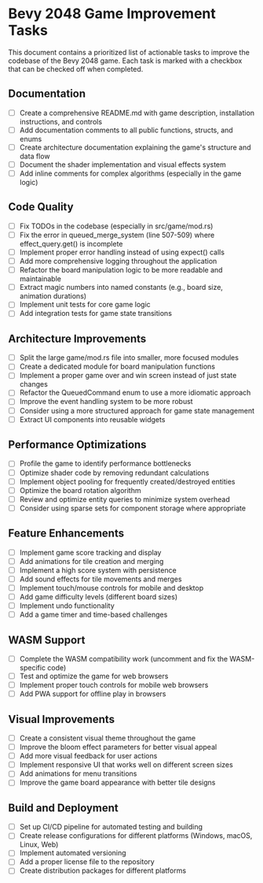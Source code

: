 # Bevy 2048 Game Improvement Tasks

This document contains a prioritized list of actionable tasks to improve the codebase of the Bevy 2048 game. Each task is marked with a checkbox that can be checked off when completed.

## Documentation

- [ ] Create a comprehensive README.md with game description, installation instructions, and controls
- [ ] Add documentation comments to all public functions, structs, and enums
- [ ] Create architecture documentation explaining the game's structure and data flow
- [ ] Document the shader implementation and visual effects system
- [ ] Add inline comments for complex algorithms (especially in the game logic)

## Code Quality

- [ ] Fix TODOs in the codebase (especially in src/game/mod.rs)
- [ ] Fix the error in queued_merge_system (line 507-509) where effect_query.get() is incomplete
- [ ] Implement proper error handling instead of using expect() calls
- [ ] Add more comprehensive logging throughout the application
- [ ] Refactor the board manipulation logic to be more readable and maintainable
- [ ] Extract magic numbers into named constants (e.g., board size, animation durations)
- [ ] Implement unit tests for core game logic
- [ ] Add integration tests for game state transitions

## Architecture Improvements

- [ ] Split the large game/mod.rs file into smaller, more focused modules
- [ ] Create a dedicated module for board manipulation functions
- [ ] Implement a proper game over and win screen instead of just state changes
- [ ] Refactor the QueuedCommand enum to use a more idiomatic approach
- [ ] Improve the event handling system to be more robust
- [ ] Consider using a more structured approach for game state management
- [ ] Extract UI components into reusable widgets

## Performance Optimizations

- [ ] Profile the game to identify performance bottlenecks
- [ ] Optimize shader code by removing redundant calculations
- [ ] Implement object pooling for frequently created/destroyed entities
- [ ] Optimize the board rotation algorithm
- [ ] Review and optimize entity queries to minimize system overhead
- [ ] Consider using sparse sets for component storage where appropriate

## Feature Enhancements

- [ ] Implement game score tracking and display
- [ ] Add animations for tile creation and merging
- [ ] Implement a high score system with persistence
- [ ] Add sound effects for tile movements and merges
- [ ] Implement touch/mouse controls for mobile and desktop
- [ ] Add game difficulty levels (different board sizes)
- [ ] Implement undo functionality
- [ ] Add a game timer and time-based challenges

## WASM Support

- [ ] Complete the WASM compatibility work (uncomment and fix the WASM-specific code)
- [ ] Test and optimize the game for web browsers
- [ ] Implement proper touch controls for mobile web browsers
- [ ] Add PWA support for offline play in browsers

## Visual Improvements

- [ ] Create a consistent visual theme throughout the game
- [ ] Improve the bloom effect parameters for better visual appeal
- [ ] Add more visual feedback for user actions
- [ ] Implement responsive UI that works well on different screen sizes
- [ ] Add animations for menu transitions
- [ ] Improve the game board appearance with better tile designs

## Build and Deployment

- [ ] Set up CI/CD pipeline for automated testing and building
- [ ] Create release configurations for different platforms (Windows, macOS, Linux, Web)
- [ ] Implement automated versioning
- [ ] Add a proper license file to the repository
- [ ] Create distribution packages for different platforms
